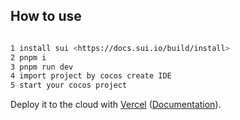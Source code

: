## How to use
```bash

1 install sui <https://docs.sui.io/build/install>
2 pnpm i
3 pnpm run dev
4 import project by cocos create IDE
5 start your cocos project 
```

Deploy it to the cloud with [Vercel](https://vercel.com/new?utm_source=github&utm_medium=readme&utm_campaign=next-example) ([Documentation](https://nextjs.org/docs/deployment)).
